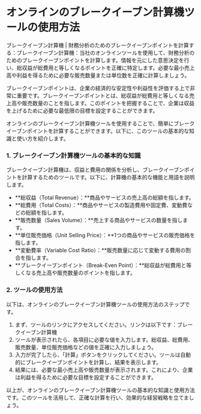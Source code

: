 オンラインのブレークイーブン計算機ツールの使用方法
=========================

ブレークイーブン計算機 | 財務分析のためのブレークイーブンポイントを計算する：ブレークイーブン計算機：当社のオンラインツールを使用して、財務分析のためのブレークイーブンポイントを計算します。情報を元にした意思決定を行い、総収益が総費用と等しくなるポイントを正確に特定します。必要な最小売上高や利益を得るために必要な販売数量または単位数を正確に計算しましょう。

ブレークイーブンポイントは、企業の経済的な安定性や利益性を評価する上で非常に重要です。ブレークイーブンポイントとは、総収益が総費用と等しくなる売上高や販売数量のことを指します。このポイントを把握することで、企業は収益を上げるために必要な最低限の目標を設定することができます。

オンラインのブレークイーブン計算機ツールを使用することで、簡単にブレークイーブンポイントを計算することができます。以下に、このツールの基本的な知識と使い方を紹介します。

### 1. ブレークイーブン計算機ツールの基本的な知識

ブレークイーブン計算機は、収益と費用の関係を分析し、ブレークイーブンポイントを計算するためのツールです。以下に、計算機の基本的な機能と用語を説明します。

- **総収益（Total Revenue）：**商品やサービスの売上高の総額を指します。
- **総費用（Total Costs）：**商品やサービスの製造費用や固定費、変動費などの総額を指します。
- **販売数量（Sales Volume）：**売上する商品やサービスの数量を指します。
- **単位販売価格（Unit Selling Price）：**1つの商品やサービスの販売価格を指します。
- **変動費率（Variable Cost Ratio）：**販売数量に応じて変動する費用の割合を指します。
- **ブレークイーブンポイント（Break-Even Point）：**総収益が総費用と等しくなる売上高や販売数量のポイントを指します。

### 2. ツールの使用方法

以下は、オンラインのブレークイーブン計算機ツールの使用方法のステップです。

1. まず、ツールのリンクにアクセスしてください。リンクは以下です：ブレークイーブン計算機
2. ツールが表示されたら、各項目に必要な値を入力します。総収益、総費用、販売数量、単位販売価格などの値を正確に入力しましょう。
3. 入力が完了したら、「計算」ボタンをクリックしてください。ツールは自動的にブレークイーブンポイントを計算し、結果を表示します。
4. 結果には、必要な最小売上高や販売数量が表示されます。これにより、企業は利益を得るために必要な目標を設定することができます。

以上が、オンラインのブレークイーブン計算機ツールの基本的な知識と使用方法です。このツールを活用して、正確な計算を行い、効果的な経営戦略を立てましょう。